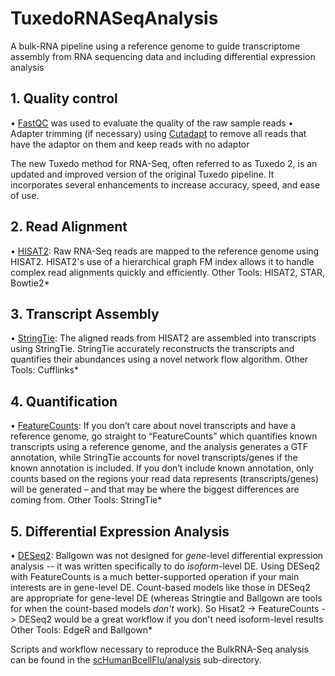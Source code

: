 # TuxedoRNASeqAnalysis
A bulk-RNA pipeline using a reference genome to guide transcriptome assembly from RNA sequencing data and including differential expression analysis

## 1.	Quality control
•	[FastQC](http://www.bioinformatics.bbsrc.ac.uk/projects/fastqc/) was used to evaluate the quality of the raw sample reads
•	Adapter trimming (if necessary) using [Cutadapt](https://cutadapt.readthedocs.io/en/stable/) to remove all reads that have the adaptor on them and keep reads with no adaptor

The new Tuxedo method for RNA-Seq, often referred to as Tuxedo 2, is an updated and improved version of the original Tuxedo pipeline. It incorporates several enhancements to increase accuracy, speed, and ease of use. 

## 2.	Read Alignment 
•	[HISAT2](http://daehwankimlab.github.io/hisat2/manual/): Raw RNA-Seq reads are mapped to the reference genome using HISAT2. HISAT2's use of a hierarchical graph FM index allows it to handle complex read alignments quickly and efficiently.
Other Tools: HISAT2, STAR, Bowtie2*

## 3.	Transcript Assembly
•	[StringTie](https://ccb.jhu.edu/software/stringtie/index.shtml): The aligned reads from HISAT2 are assembled into transcripts using StringTie. StringTie accurately reconstructs the transcripts and quantifies their abundances using a novel network flow algorithm.
Other Tools: Cufflinks*

## 4.	Quantification
•	[FeatureCounts](https://academic.oup.com/bioinformatics/article/30/7/923/232889): If you don’t care about novel transcripts and have a reference genome, go straight to “FeatureCounts” which quantifies known transcripts using a reference genome, and the analysis generates a GTF annotation, while StringTie accounts for novel transcripts/genes if the known annotation is included. If you don’t include known annotation, only counts based on the regions your read data represents (transcripts/genes) will be generated – and that may be where the biggest differences are coming from.
Other Tools: StringTie*

## 5.	Differential Expression Analysis
•	[DESeq2](https://bioconductor.org/packages/release/bioc/html/DESeq2.html): Ballgown was not designed for *gene*-level differential expression analysis -- it was written specifically to do *isoform*-level DE. Using DESeq2 with FeatureCounts is a much better-supported operation if your main interests are in gene-level DE. Count-based models like those in DESeq2 are appropriate for gene-level DE (whereas Stringtie and Ballgown are tools for when the count-based models *don't* work). So Hisat2 -> FeatureCounts -> DESeq2 would be a great workflow if you don't need isoform-level results
Other Tools: EdgeR and Ballgown*


Scripts and workflow necessary to reproduce the BulkRNA-Seq analysis can be found in the [scHumanBcellFlu/analysis]() sub-directory.
